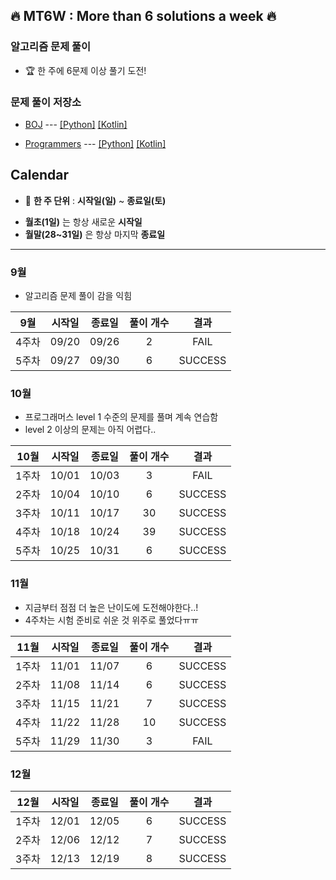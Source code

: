 ## :fire: MT6W : More than 6 solutions a week :fire:

### 알고리즘 문제 풀이

- :trophy: 한 주에 6문제 이상 풀기 도전!



### 문제 풀이 저장소

- [BOJ](https://www.acmicpc.net/) --- [[Python]](https://github.com/bky373/problem-solving/tree/master/by-python/py-boj) [[Kotlin]](https://github.com/bky373/problem-solving/tree/master/by-kotlin/kt-boj/solutions)

- [Programmers](https://programmers.co.kr/) --- [[Python]](https://github.com/bky373/problem-solving/tree/master/by-python/py-programmers) [[Kotlin]](https://github.com/bky373/problem-solving/tree/master/by-kotlin/kt-programmers/solutions)



## Calendar 

* :date: **한 주 단위** : **시작일(일)** ~ **종료일(토)**

- **월초(1일)** 는 항상 새로운 **시작일**
- **월말(28~31일)** 은 항상 마지막 **종료일**

---

### 9월

  - 알고리즘 문제 풀이 감을 익힘

|  9월  | 시작일 | 종료일 | 풀이 개수 |  결과   |
| :---: | :----: | :----: | :-------: | :-----: |
| 4주차 | 09/20  | 09/26  |     2     |  FAIL   |
| 5주차 | 09/27  | 09/30  |     6     | SUCCESS |

### 10월

  - 프로그래머스 level 1 수준의 문제를 풀며 계속 연습함
  - level 2 이상의 문제는 아직 어렵다..

| 10월  | 시작일 | 종료일 | 풀이 개수 |  결과   |
| :---: | :----: | :----: | :-------: | :-----: |
| 1주차 | 10/01  | 10/03  |     3     |  FAIL   |
| 2주차 | 10/04  | 10/10  |     6     | SUCCESS |
| 3주차 | 10/11  | 10/17  |    30     | SUCCESS |
| 4주차 | 10/18  | 10/24  |    39     | SUCCESS |
| 5주차 | 10/25  | 10/31  |     6     | SUCCESS |

### 11월

  - 지금부터 점점 더 높은 난이도에 도전해야한다..!
  - 4주차는 시험 준비로 쉬운 것 위주로 풀었다ㅠㅠ

| 11월  | 시작일 | 종료일 | 풀이 개수 |  결과   |
| :---: | :----: | :----: | :-------: | :-----: |
| 1주차 | 11/01  | 11/07  |     6     | SUCCESS |
| 2주차 | 11/08  | 11/14  |     6     | SUCCESS |
| 3주차 | 11/15  | 11/21  |     7     | SUCCESS |
| 4주차 | 11/22  | 11/28  |    10     | SUCCESS |
| 5주차 | 11/29  | 11/30  |     3     |  FAIL   |

### 12월
| 12월  | 시작일 | 종료일 | 풀이 개수 |  결과   |
| :---: | :----: | :----: | :-------: | :-----: |
| 1주차 | 12/01  | 12/05  |     6     | SUCCESS |
| 2주차 | 12/06  | 12/12  |     7     | SUCCESS |
| 3주차 | 12/13  | 12/19  |     8     | SUCCESS |
